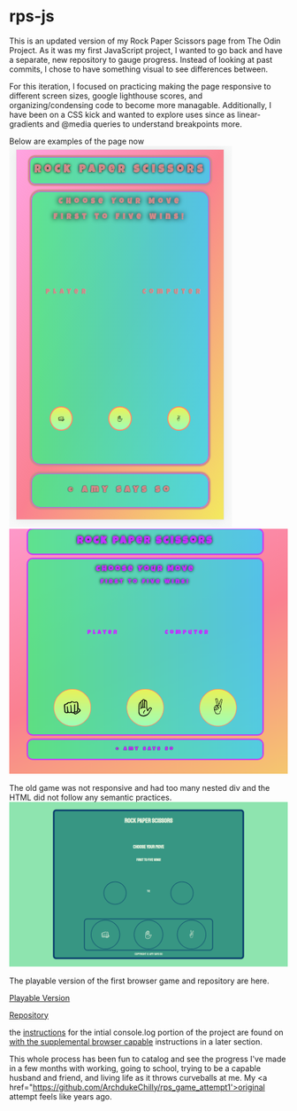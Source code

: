 # rps-js

This is an updated version of my Rock Paper Scissors page from The Odin Project. As it was my first JavaScript project, I wanted to go back and have a separate, new repository to gauge progress. Instead of looking at past commits, I chose to have something visual to see differences between.

For this iteration, I focused on practicing making the page responsive to different screen sizes, google lighthouse scores, and organizing/condensing code to become more managable. Additionally, I have been on a CSS kick and wanted to explore uses since as linear-gradients and @media queries to understand breakpoints more.

Below are examples of the page now
![Image of game in mobile](rps-js-phone.png)
![Image of game in browser](rps-js.png)


The old game was not responsive and had too many nested div and the HTML did not follow any semantic practices.
![Image of original game](rps_game.png)

The playable version of the first browser game and repository are here.

<a href="https://archdukechilly.github.io/rps_game/">Playable Version</a>

<a href="https://github.com/ArchdukeChilly/rps_game">Repository</a>


the <a href="https://www.theodinproject.com/paths/foundations/courses/foundations/lessons/rock-paper-scissors">instructions</a> for the intial console.log portion of the project are found on <a href="http://www.theodinproject.com"> with the supplemental <a href="https://www.theodinproject.com/paths/foundations/courses/foundations/lessons/revisiting-rock-paper-scissors"> browser capable</a> instructions in a later section.

This whole process has been fun to catalog and see the progress I've made in a few months with working, going to school, trying to be a capable husband and friend, and living life as it throws curveballs at me. My <a href="https://github.com/ArchdukeChilly/rps_game_attempt1'>original attempt</a> feels like years ago.
